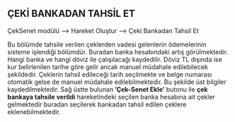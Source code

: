 ## ÇEKİ BANKADAN TAHSİL ET
ÇekSenet modülü --> Hareket Oluştur --> Çeki Bankadan Tahsil Et

Bu bölümde tahsile verilen çeklerden vadesi gelenlerin ödemelerinin sisteme işlendiği bölümdür. Buradan banka hesabındaki artış görülmektedir. 
Hangi banka ve hangi döviz ile çalışılacağı kaydedilir. Döviz TL dışında ise kur belirlenilen tarihe göre gelir ancak manuel müdahale edilebilecek şekildedir.  Çeklerin tahsil edileceği tarih seçilmekte ve belge numarası otomatik gelse de manuel müdahale edilebilmektedir. Bu şekilde üst bilgiler kaydedilmektedir. 
Sağ üstte bulunan **’Çek-Senet Ekle’** butonu ile **çek bankaya tahsile verildi** hareketindeki seçilen banka hesabına ait çekler gelmektedir buradan seçilerek bankadan tahsil edilen çeklere eklenebilmektedir. 
